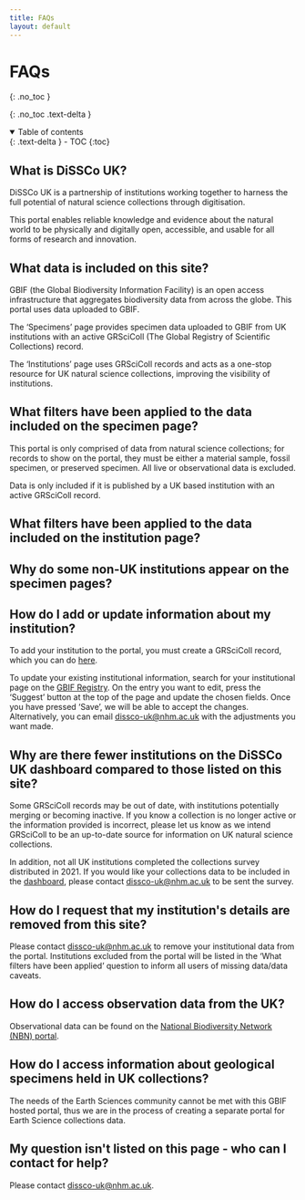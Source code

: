 ```yaml
---
title: FAQs
layout: default
---
```


# FAQs

{: .no_toc }

  {: .no_toc .text-delta }
<details open markdown="block">
  <summary>
    Table of contents
  </summary>
  {: .text-delta }
- TOC
{:toc}
</details>

## What is DiSSCo UK?

DiSSCo UK is a partnership of institutions working together to harness the full potential of natural science collections through digitisation.  

This portal enables reliable knowledge and evidence about the natural world to be physically and digitally open, accessible, and usable for all forms of research and innovation. 


## What data is included on this site?
GBIF (the Global Biodiversity Information Facility) is an open access infrastructure that aggregates biodiversity data from across the globe. This portal uses data uploaded to GBIF. 

The ‘Specimens’ page provides specimen data uploaded to GBIF from UK institutions with an active GRSciColl (The Global Registry of Scientific Collections) record.  

The ‘Institutions’ page uses GRSciColl records and acts as a one-stop resource for UK natural science collections, improving the visibility of institutions.  


## What filters have been applied to the data included on the specimen page?
This portal is only comprised of data from natural science collections; for records to show on the portal, they must be either a material sample, fossil specimen, or preserved specimen. All live or observational data is excluded. 

Data is only included if it is published by a UK based institution with an active GRSciColl record.  


## What filters have been applied to the data included on the institution page?



## Why do some non-UK institutions appear on the specimen pages?


## How do I add or update information about my institution?
To add your institution to the portal, you must create a GRSciColl record, which you can do [here](https://registry.gbif.org/institution/create).  

To update your existing institutional information, search for your institutional page on the [GBIF Registry](https://registry.gbif.org/institution/search?country=GB). On the entry you want to edit, press the ‘Suggest’ button at the top of the page and update the chosen fields. Once you have pressed ‘Save’, we will be able to accept the changes. Alternatively, you can email dissco-uk@nhm.ac.uk with the adjustments you want made. 


## Why are there fewer institutions on the DiSSCo UK dashboard compared to those listed on this site?
Some GRSciColl records may be out of date, with institutions potentially merging or becoming inactive. If you know a collection is no longer active or the information provided is incorrect, please let us know as we intend GRSciColl to be an up-to-date source for information on UK natural science collections.  

In addition, not all UK institutions completed the collections survey distributed in 2021. If you would like your collections data to be included in the [dashboard](https://bit.ly/dissco-uk), please contact dissco-uk@nhm.ac.uk to be sent the survey. 


## How do I request that my institution's details are removed from this site?
Please contact dissco-uk@nhm.ac.uk to remove your institutional data from the portal. Institutions excluded from the portal will be listed in the ‘What filters have been applied’ question to inform all users of missing data/data caveats. 


## How do I access observation data from the UK?
Observational data can be found on the [National Biodiversity Network (NBN) portal](https://nbnatlas.org/).

## How do I access information about geological specimens held in UK collections?
The needs of the Earth Sciences community cannot be met with this GBIF hosted portal, thus we are in the process of creating a separate portal for Earth Science collections data.  

## My question isn't listed on this page - who can I contact for help?
Please contact dissco-uk@nhm.ac.uk.  






